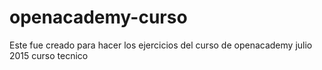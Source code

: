 # openacademy-curso
Este fue creado para hacer los ejercicios del curso de openacademy julio 2015
curso tecnico
